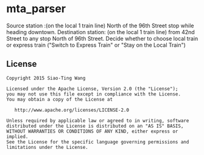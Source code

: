 # mta_parser
Source station :(on the local 1 train line) North of the 96th Street stop while heading downtown.
Destination station: (on the local 1 train line) from 42nd Street to any stop North of 96th Street.
Decide whether to choose local train or express train ("Switch to Express Train" or "Stay on the Local Train")

## License

    Copyright 2015 Siao-Ting Wang

    Licensed under the Apache License, Version 2.0 (the "License");
    you may not use this file except in compliance with the License.
    You may obtain a copy of the License at

       http://www.apache.org/licenses/LICENSE-2.0

    Unless required by applicable law or agreed to in writing, software
    distributed under the License is distributed on an "AS IS" BASIS,
    WITHOUT WARRANTIES OR CONDITIONS OF ANY KIND, either express or implied.
    See the License for the specific language governing permissions and
    limitations under the License.
